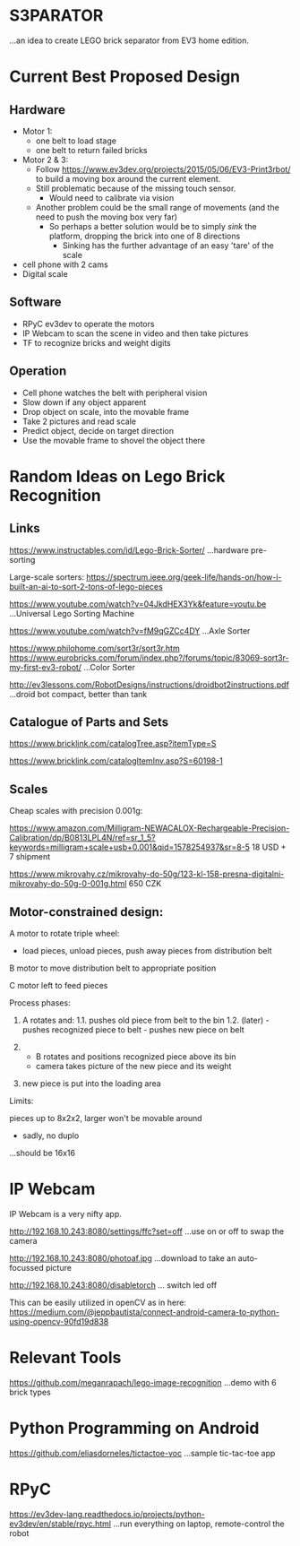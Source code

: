# S3PARATOR

...an idea to create LEGO brick separator from EV3 home edition.

# Current Best Proposed Design

## Hardware

- Motor 1:
  - one belt to load stage
  - one belt to return failed bricks
- Motor 2 & 3:
  - Follow https://www.ev3dev.org/projects/2015/05/06/EV3-Print3rbot/
    to build a moving box around the current element.
  - Still problematic because of the missing touch sensor.
    - Would need to calibrate via vision
  - Another problem could be the small range of movements (and the need to push the moving box very far)
    - So perhaps a better solution would be to simply *sink* the platform, dropping the brick into one of 8 directions
      - Sinking has the further advantage of an easy 'tare' of the scale
- cell phone with 2 cams
- Digital scale

## Software

- RPyC ev3dev to operate the motors
- IP Webcam to scan the scene in video and then take pictures
- TF to recognize bricks and weight digits

## Operation

- Cell phone watches the belt with peripheral vision
- Slow down if any object apparent
- Drop object on scale, into the movable frame
- Take 2 pictures and read scale
- Predict object, decide on target direction
- Use the movable frame to shovel the object there

# Random Ideas on Lego Brick Recognition

## Links

https://www.instructables.com/id/Lego-Brick-Sorter/
...hardware pre-sorting

Large-scale sorters:
https://spectrum.ieee.org/geek-life/hands-on/how-i-built-an-ai-to-sort-2-tons-of-lego-pieces

https://www.youtube.com/watch?v=04JkdHEX3Yk&feature=youtu.be
...Universal Lego Sorting Machine

https://www.youtube.com/watch?v=fM9qGZCc4DY
...Axle Sorter

https://www.philohome.com/sort3r/sort3r.htm
https://www.eurobricks.com/forum/index.php?/forums/topic/83069-sort3r-my-first-ev3-robot/
...Color Sorter

http://ev3lessons.com/RobotDesigns/instructions/droidbot2instructions.pdf
...droid bot compact, better than tank

## Catalogue of Parts and Sets

https://www.bricklink.com/catalogTree.asp?itemType=S

https://www.bricklink.com/catalogItemInv.asp?S=60198-1

## Scales

Cheap scales with precision 0.001g:

https://www.amazon.com/Milligram-NEWACALOX-Rechargeable-Precision-Calibration/dp/B0813LPL4N/ref=sr_1_5?keywords=milligram+scale+usb+0.001&qid=1578254937&sr=8-5
18 USD + 7 shipment

https://www.mikrovahy.cz/mikrovahy-do-50g/123-kl-158-presna-digitalni-mikrovahy-do-50g-0-001g.html
650 CZK

## Motor-constrained design:

A motor to rotate triple wheel:
- load pieces, unload pieces, push away pieces from distribution belt

B motor to move distribution belt to appropriate position

C motor left to feed pieces

Process phases:

1. A rotates and:
  1.1. pushes old piece from belt to the bin
  1.2. (later)
       - pushes recognized piece to belt
       - pushes new piece on belt
2. - B rotates and positions recognized piece above its bin
   - camera takes picture of the new piece and its weight

3. new piece is put into the loading area


Limits:

pieces up to 8x2x2, larger won't be movable around
- sadly, no duplo

...should be 16x16


# IP Webcam

IP Webcam is a very nifty app.

http://192.168.10.243:8080/settings/ffc?set=off
...use on or off to swap the camera

http://192.168.10.243:8080/photoaf.jpg
...download to take an auto-focussed picture

http://192.168.10.243:8080/disabletorch
... switch led off

This can be easily utilized in openCV as in here:
https://medium.com/@jeppbautista/connect-android-camera-to-python-using-opencv-90fd19d838

# Relevant Tools

https://github.com/meganrapach/lego-image-recognition
...demo with 6 brick types

# Python Programming on Android

https://github.com/eliasdorneles/tictactoe-voc
...sample tic-tac-toe app


# RPyC

https://ev3dev-lang.readthedocs.io/projects/python-ev3dev/en/stable/rpyc.html
...run everything on laptop, remote-control the robot
